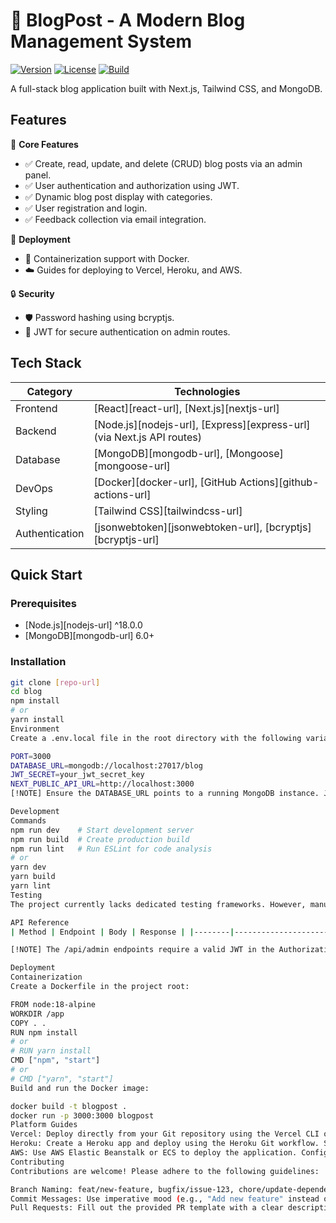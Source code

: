 # 📝 BlogPost - A Modern Blog Management System
[![Version](https://img.shields.io/badge/version-0.1.0-blue.svg)](https://www.example.com/version)
[![License](https://img.shields.io/badge/license-Unlicensed-red.svg)](https://www.example.com/license)
[![Build](https://img.shields.io/badge/build-passing-brightgreen.svg)](https://www.example.com/build)

A full-stack blog application built with Next.js, Tailwind CSS, and MongoDB.

## Features

🔧 **Core Features**
- ✅ Create, read, update, and delete (CRUD) blog posts via an admin panel.
- ✅ User authentication and authorization using JWT.
- ✅ Dynamic blog post display with categories.
- ✅ User registration and login.
- ✅ Feedback collection via email integration.

🚀 **Deployment**
- 🐳 Containerization support with Docker.
- ☁️ Guides for deploying to Vercel, Heroku, and AWS.

🔒 **Security**
- 🛡️ Password hashing using bcryptjs.
- 🔑 JWT for secure authentication on admin routes.

## Tech Stack

| Category       | Technologies                          |
|----------------|---------------------------------------|
| Frontend       | [React][react-url], [Next.js][nextjs-url] |
| Backend        | [Node.js][nodejs-url], [Express][express-url] (via Next.js API routes) |
| Database       | [MongoDB][mongodb-url], [Mongoose][mongoose-url] |
| DevOps         | [Docker][docker-url], [GitHub Actions][github-actions-url] |
| Styling        | [Tailwind CSS][tailwindcss-url] |
| Authentication | [jsonwebtoken][jsonwebtoken-url], [bcryptjs][bcryptjs-url]|

## Quick Start

### Prerequisites
- [Node.js][nodejs-url] ^18.0.0
- [MongoDB][mongodb-url] 6.0+

### Installation
```bash
git clone [repo-url]
cd blog
npm install
# or
yarn install
Environment
Create a .env.local file in the root directory with the following variables:

PORT=3000
DATABASE_URL=mongodb://localhost:27017/blog
JWT_SECRET=your_jwt_secret_key
NEXT_PUBLIC_API_URL=http://localhost:3000
[!NOTE] Ensure the DATABASE_URL points to a running MongoDB instance. JWT_SECRET should be a strong, randomly generated string. NEXT_PUBLIC_API_URL should be set to the deployed URL in production environments.

Development
Commands
npm run dev    # Start development server
npm run build  # Create production build
npm run lint   # Run ESLint for code analysis
# or
yarn dev
yarn build
yarn lint
Testing
The project currently lacks dedicated testing frameworks. However, manual testing is recommended at this stage.

API Reference
| Method | Endpoint | Body | Response | |--------|----------------------|---------------------------------------------------------------------------------|-----------------------| | POST | /api/auth/register | { email: "user@example.com", password: "password123" } | 201 Created | | POST | /api/auth/login | { email: "user@example.com", password: "password123" } | 200 OK (with token) | | POST | /api/admin | FormData (title, description, image, etc.) | 200 OK | | GET | /api/blog | None | 200 OK (array of blogs) | | GET | /api/blog?id={id} | None | 200 OK (single blog) | | DELETE | /api/admin?id={id}| None | 201 OK | | POST | /api/email | { email: "email@example.com", feedback: "your feedback" } | 200 OK | | GET | /api/email | None | 200 OK (array of emails feedback) |

[!NOTE] The /api/admin endpoints require a valid JWT in the Authorization header.

Deployment
Containerization
Create a Dockerfile in the project root:

FROM node:18-alpine
WORKDIR /app
COPY . .
RUN npm install
# or
# RUN yarn install
CMD ["npm", "start"]
# or
# CMD ["yarn", "start"]
Build and run the Docker image:

docker build -t blogpost .
docker run -p 3000:3000 blogpost
Platform Guides
Vercel: Deploy directly from your Git repository using the Vercel CLI or dashboard. Set the required environment variables in the Vercel dashboard.
Heroku: Create a Heroku app and deploy using the Heroku Git workflow. Set the required environment variables in the Heroku dashboard.
AWS: Use AWS Elastic Beanstalk or ECS to deploy the application. Configure a load balancer and set the environment variables. The project includes a .github/workflows directory, implying CI/CD using GitHub Actions could be configured. Currently, no workflow files are present.
Contributing
Contributions are welcome! Please adhere to the following guidelines:

Branch Naming: feat/new-feature, bugfix/issue-123, chore/update-dependencies
Commit Messages: Use imperative mood (e.g., "Add new feature" instead of "Added new feature").
Pull Requests: Fill out the provided PR template with a clear description of the changes and justification.
